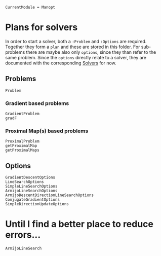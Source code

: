 ```@meta
CurrentModule = Manopt
```
# Plans for solvers
In order to start a solver, both a `:Problem` and `:Options` are required.
Together they form a `plan` and these are stored in this folder. For
sub-problems there are maybe also only `options`, since they than refer to the
same problem.
Since the `options` directly relate to a solver, they are documented with the
corresponding [Solvers](@ref) for now.

## Problems
```@docs
Problem
```
### Gradient based problems
```@docs
GradientProblem
gradF
```

### Proximal Map(s) based problems

```@docs
ProximalProblem
getProximalMap
getProximalMaps
```

## Options
```@docs
GradientDescentOptions
LineSearchOptions
SimpleLineSearchOptions
ArmijoLineSearchOptions
ArmijoDescentDirectionLineSearchOptions
ConjugateGradientOptions
SimpleDirectionUpdateOptions
```

# Until I find a better place to reduce errors...
```@docs
ArmijoLineSearch
```
